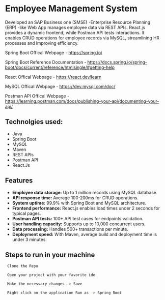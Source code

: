 # Employee Management System

Developed an SAP Business one (SMSE) -Enterprise Resource Planning (ERP) -like Web App manages employee data via REST APIs. React.js provides a dynamic frontend, while Postman API tests interactions. It enables CRUD operations for employee records via MySQL, streamlining HR processes and improving efficiency.

Spring Boot Offical Webpage - https://spring.io/

Spring Boot Reference Documentation - https://docs.spring.io/spring-boot/docs/current/reference/htmlsingle/#getting-help

React Offical Webpage - https://react.dev/learn

MySQL Offical Webpage - https://dev.mysql.com/doc/

Postman API Offical Webpage - https://learning.postman.com/docs/publishing-your-api/documenting-your-api/

## Technolgies used: 
- Java 
- Spring Boot
- MySQL
- Maven 
- REST APIs
- Postman API
- React.Js

## Features

- **Employee data storage:** Up to 1 million records using MySQL database.
- **API response time:** Average 100-200ms for CRUD operations.
- **System uptime:** 99.9% with Spring Boot and MySQL architecture.
- **Frontend performance:** React.js enables load times under 2 seconds for typical pages.
- **Postman API tests:** 100+ API test cases for endpoints validation.
- **User handling capacity:** Supports up to 10,000 concurrent users.
- **Data processing:** Handles 500+ transactions per minute.
- **Deployment speed:** With Maven, average build and deployment time is under 3 minutes.


## Steps to run in your machine


```bash
 Clone the Repo

 Open your project with your favorite ide

 Make the necessary changes -> Save

 Right click on the application Run as -> Spring Boot

```
